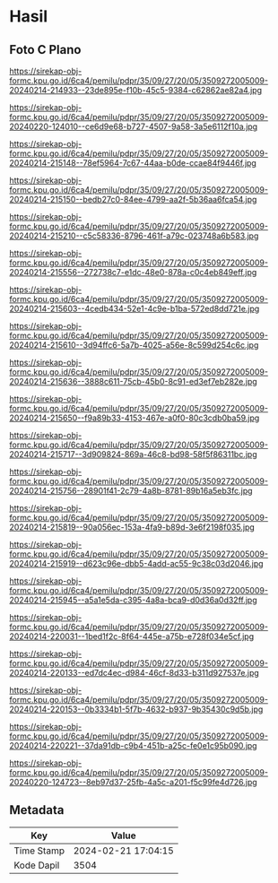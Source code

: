 # Hasil

## Foto C Plano

https://sirekap-obj-formc.kpu.go.id/6ca4/pemilu/pdpr/35/09/27/20/05/3509272005009-20240214-214933--23de895e-f10b-45c5-9384-c62862ae82a4.jpg

https://sirekap-obj-formc.kpu.go.id/6ca4/pemilu/pdpr/35/09/27/20/05/3509272005009-20240220-124010--ce6d9e68-b727-4507-9a58-3a5e6112f10a.jpg

https://sirekap-obj-formc.kpu.go.id/6ca4/pemilu/pdpr/35/09/27/20/05/3509272005009-20240214-215148--78ef5964-7c67-44aa-b0de-ccae84f9446f.jpg

https://sirekap-obj-formc.kpu.go.id/6ca4/pemilu/pdpr/35/09/27/20/05/3509272005009-20240214-215150--bedb27c0-84ee-4799-aa2f-5b36aa6fca54.jpg

https://sirekap-obj-formc.kpu.go.id/6ca4/pemilu/pdpr/35/09/27/20/05/3509272005009-20240214-215210--c5c58336-8796-461f-a79c-023748a6b583.jpg

https://sirekap-obj-formc.kpu.go.id/6ca4/pemilu/pdpr/35/09/27/20/05/3509272005009-20240214-215556--272738c7-e1dc-48e0-878a-c0c4eb849eff.jpg

https://sirekap-obj-formc.kpu.go.id/6ca4/pemilu/pdpr/35/09/27/20/05/3509272005009-20240214-215603--4cedb434-52e1-4c9e-b1ba-572ed8dd721e.jpg

https://sirekap-obj-formc.kpu.go.id/6ca4/pemilu/pdpr/35/09/27/20/05/3509272005009-20240214-215610--3d94ffc6-5a7b-4025-a56e-8c599d254c6c.jpg

https://sirekap-obj-formc.kpu.go.id/6ca4/pemilu/pdpr/35/09/27/20/05/3509272005009-20240214-215636--3888c611-75cb-45b0-8c91-ed3ef7eb282e.jpg

https://sirekap-obj-formc.kpu.go.id/6ca4/pemilu/pdpr/35/09/27/20/05/3509272005009-20240214-215650--f9a89b33-4153-467e-a0f0-80c3cdb0ba59.jpg

https://sirekap-obj-formc.kpu.go.id/6ca4/pemilu/pdpr/35/09/27/20/05/3509272005009-20240214-215717--3d909824-869a-46c8-bd98-58f5f86311bc.jpg

https://sirekap-obj-formc.kpu.go.id/6ca4/pemilu/pdpr/35/09/27/20/05/3509272005009-20240214-215756--28901f41-2c79-4a8b-8781-89b16a5eb3fc.jpg

https://sirekap-obj-formc.kpu.go.id/6ca4/pemilu/pdpr/35/09/27/20/05/3509272005009-20240214-215819--90a056ec-153a-4fa9-b89d-3e6f2198f035.jpg

https://sirekap-obj-formc.kpu.go.id/6ca4/pemilu/pdpr/35/09/27/20/05/3509272005009-20240214-215919--d623c96e-dbb5-4add-ac55-9c38c03d2046.jpg

https://sirekap-obj-formc.kpu.go.id/6ca4/pemilu/pdpr/35/09/27/20/05/3509272005009-20240214-215945--a5a1e5da-c395-4a8a-bca9-d0d36a0d32ff.jpg

https://sirekap-obj-formc.kpu.go.id/6ca4/pemilu/pdpr/35/09/27/20/05/3509272005009-20240214-220031--1bed1f2c-8f64-445e-a75b-e728f034e5cf.jpg

https://sirekap-obj-formc.kpu.go.id/6ca4/pemilu/pdpr/35/09/27/20/05/3509272005009-20240214-220133--ed7dc4ec-d984-46cf-8d33-b311d927537e.jpg

https://sirekap-obj-formc.kpu.go.id/6ca4/pemilu/pdpr/35/09/27/20/05/3509272005009-20240214-220153--0b3334b1-5f7b-4632-b937-9b35430c9d5b.jpg

https://sirekap-obj-formc.kpu.go.id/6ca4/pemilu/pdpr/35/09/27/20/05/3509272005009-20240214-220221--37da91db-c9b4-451b-a25c-fe0e1c95b090.jpg

https://sirekap-obj-formc.kpu.go.id/6ca4/pemilu/pdpr/35/09/27/20/05/3509272005009-20240220-124723--8eb97d37-25fb-4a5c-a201-f5c99fe4d726.jpg


## Metadata

| Key        | Value               |
| ---------- | ------------------- |
| Time Stamp | 2024-02-21 17:04:15 |
| Kode Dapil | 3504                |



